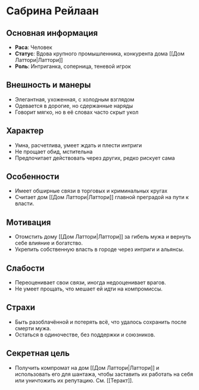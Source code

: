 # Сабрина Рейлаан

## Основная информация
- **Раса**: Человек
- **Статус**: Вдова крупного промышленника, конкурента дома [[Дом Латтори|Латтори]]
- **Роль**: Интриганка, соперница, теневой игрок

## Внешность и манеры
- Элегантная, ухоженная, с холодным взглядом
- Одевается в дорогие, но сдержанные наряды
- Говорит мягко, но в её словах часто скрыт укол

## Характер
- Умна, расчетлива, умеет ждать и плести интриги
- Не прощает обид, мстительна
- Предпочитает действовать через других, редко рискует сама

## Особенности
- Имеет обширные связи в торговых и криминальных кругах
- Считает дом [[Дом Латтори|Латтори]] главной преградой на пути к власти.

## Мотивация
- Отомстить дому [[Дом Латтори|Латтори]] за гибель мужа и вернуть себе влияние и богатство.
- Укрепить собственную власть в городе через интриги и альянсы.

## Слабости
- Переоценивает свои связи, иногда недооценивает врагов.
- Не умеет прощать, что мешает ей идти на компромиссы.

## Страхи
- Быть разоблачённой и потерять всё, что удалось сохранить после смерти мужа.
- Остаться в одиночестве, без поддержки и союзников.

## Секретная цель
- Получить компромат на дом [[Дом Латтори|Латтори]] и использовать его для шантажа, чтобы заставить их работать на себя или уничтожить их репутацию. См. [[Теракт]]. 